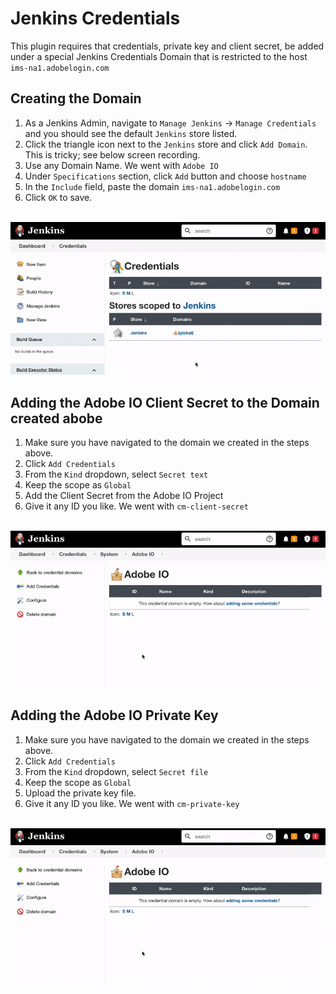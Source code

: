 # Jenkins Credentials

This plugin requires that credentials, private key and client secret, be added under a special Jenkins Credentials Domain that is restricted to the host `ims-na1.adobelogin.com`

## Creating the Domain

1. As a Jenkins Admin, navigate to `Manage Jenkins` -> `Manage Credentials` and you should see the default `Jenkins` store listed.
2. Click the triangle icon next to the `Jenkins` store and click `Add Domain`. This is tricky; see below screen recording.
3. Use any Domain Name. We went with `Adobe IO`
4. Under `Specifications` section, click `Add` button and choose `hostname`
5. In the `Include` field, paste the domain `ims-na1.adobelogin.com`
6. Click `OK` to save.

<p align="center">
  <br>
  <img src="add-adobe-io-domain.gif">
  <br>
</p>

## Adding the Adobe IO Client Secret to the Domain created abobe

1. Make sure you have navigated to the domain we created in the steps above.
2. Click `Add Credentials`
4. From the `Kind` dropdown, select `Secret text`
5. Keep the scope as `Global`
6. Add the Client Secret from the Adobe IO Project
7. Give it any ID you like. We went with `cm-client-secret`

<p align="center">
  <br>
  <img src="add-client-secret-creds.gif">
  <br>
</p>

## Adding the Adobe IO Private Key

1. Make sure you have navigated to the domain we created in the steps above.
2. Click `Add Credentials`
4. From the `Kind` dropdown, select `Secret file`
5. Keep the scope as `Global`
6. Upload the private key file.
7. Give it any ID you like. We went with `cm-private-key`

<p align="center">
  <br>
  <img src="add-client-secret-creds.gif">
  <br>
</p>